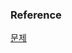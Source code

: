 ### Reference
[문제](https://www.hackerrank.com/challenges/weather-observation-station-9/problem?isFullScreen=true)<br>